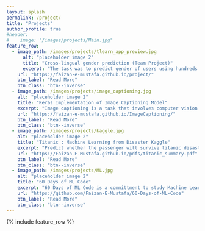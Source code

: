 ```yaml
---
layout: splash
permalink: /project/
title: "Projects"
author_profile: true
#header: 
#    image: "/images/projects/Main.jpg"
feature_row:
  - image_path: /images/projects/tlearn_app_preview.jpg
      alt: "placeholder image 2"
      title: "Cross-lingual gender prediction (Team Project)"
      excerpt: "The task was to predict gender of users using hundreds of tweets for each user. Most informative tweets were filtered using chi-square. Cross-lingual embedding MUSE and XLM-Roberta was used to create model. A model using linguistics features was also made. Code will be made public soon."
    url: "https://faizan-e-mustafa.github.io/project/"
    btn_label: "Read More"
    btn_class: "btn--inverse"
  - image_path: /images/projects/image_captioning.jpg
    alt: "placeholder image 2"
    title: "Keras Implementation of Image Captioning Model"
    excerpt: "Image captioning is a task that involves computer vision as well as Natural language processing. It takes an image and is able to describe whats going on in the image in English. It uses InceptionV3 to extract features from images and LSTM to generate captions for images.This implementation uses Keras with Tensorflow back end."
    url: "https://faizan-e-mustafa.github.io/ImageCaptioning/"
    btn_label: "Read More"
    btn_class: "btn--inverse"
  - image_path: /images/projects/kaggle.jpg
    alt: "placeholder image 2"
    title: "Titanic : Machine Learning from Disaster Kaggle"
    excerpt: "Predict whether the passenger will survive titanic disaster or not"
    url: "https://Faizan-E-Mustafa.github.io/pdfs/titanic_summary.pdf"
    btn_label: "Read More"
    btn_class: "btn--inverse"
  - image_path: /images/projects/ML.jpg
    alt: "placeholder image 2"
    title: "60 Days of ML Code"
    excerpt: "60 Days of ML Code is a committment to study Machine Learning at least one hour a day . I was also able to do a couple of projects during this time"
    url: "https://github.com/Faizan-E-Mustafa/60-Days-of-ML-Code"
    btn_label: "Read More"
    btn_class: "btn--inverse"
---
```



{% include feature_row %}
